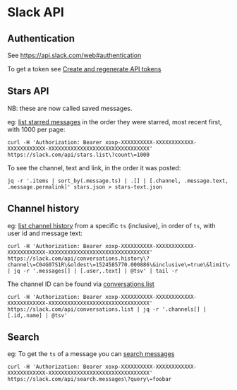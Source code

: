 # Slack API

## Authentication

See https://api.slack.com/web#authentication

To get a token see [Create and regenerate API tokens](https://get.slack.help/hc/en-us/articles/215770388-Create-and-regenerate-API-tokens)

## Stars API

NB: these are now called saved messages.

eg: [list starred messages](https://api.slack.com/methods/stars.list) in the order they were starred, most recent first, with 1000 per page:

```
curl -H 'Authorization: Bearer xoxp-XXXXXXXXXX-XXXXXXXXXXXX-XXXXXXXXXXXX-XXXXXXXXXXXXXXXXXXXXXXXXXXXXXXXX' https://slack.com/api/stars.list\?count\=1000
```

To see the channel, text and link, in the order it was posted:

```
jq -r '.items | sort_by(.message.ts) | .[] | [.channel, .message.text, .message.permalink]' stars.json > stars-text.json
```

## Channel history

eg: [list channel history](https://api.slack.com/methods/conversations.history) from a specific `ts` (inclusive), in order of `ts`, with user id and message text:

```
curl -H 'Authorization: Bearer xoxp-XXXXXXXXXX-XXXXXXXXXXXX-XXXXXXXXXXXX-XXXXXXXXXXXXXXXXXXXXXXXXXXXXXXXX' https://slack.com/api/conversations.history\?channel\=C04G07S1R\&oldest\=1524585770.000886\&inclusive\=true\&limit\=1000 | jq -r '.messages[] | [.user,.text] | @tsv' | tail -r
```

The channel ID can be found via [conversations.list](https://api.slack.com/methods/conversations.list)
```
curl -H 'Authorization: Bearer xoxp-XXXXXXXXXX-XXXXXXXXXXXX-XXXXXXXXXXXX-XXXXXXXXXXXXXXXXXXXXXXXXXXXXXXXX' https://slack.com/api/conversations.list | jq -r '.channels[] | [.id,.name] | @tsv'
```

## Search

eg: To get the `ts` of a message you can [search messages](https://api.slack.com/methods/search.messages)

```
curl -H 'Authorization: Bearer xoxp-XXXXXXXXXX-XXXXXXXXXXXX-XXXXXXXXXXXX-XXXXXXXXXXXXXXXXXXXXXXXXXXXXXXXX' https://slack.com/api/search.messages\?query\=foobar
```
